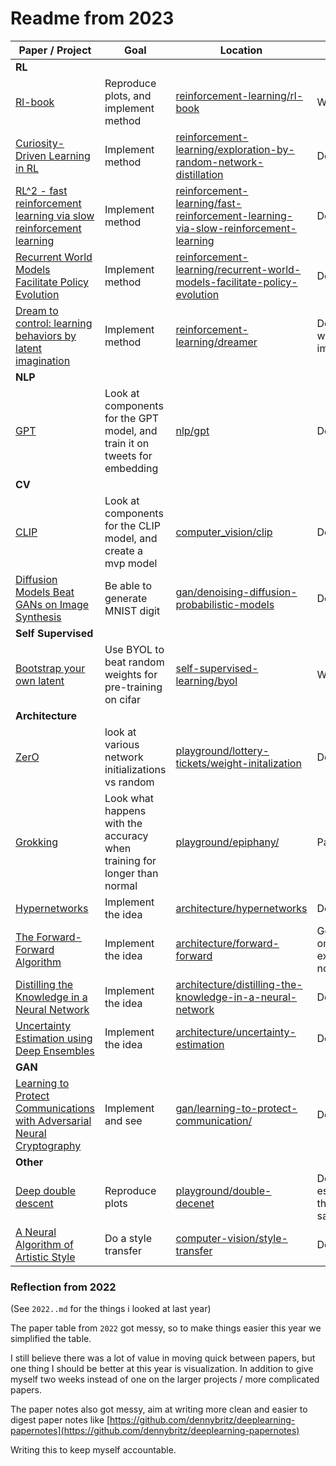 # Readme from 2023


| **Paper / Project**                                                                                         | **Goal**                                                                   | **Location**                                                                                                                                                                   | **Status**                                     |
| ----------------------------------------------------------------------------------------------------------- | -------------------------------------------------------------------------- | ------------------------------------------------------------------------------------------------------------------------------------------------------------------------------ | ---------------------------------------------- |
| **RL**                                                                                                      |                                                                            |                                                                                                                                                                                |                                                |
| [Rl-book](http://incompleteideas.net/book/the-book.html)                                                    | Reproduce plots, and implement method                                      | [reinforcement-learning/rl-book](./../reinforcement-learning/rl-book/)                                                                                                         | WIP                                            |
| [Curiosity-Driven Learning in RL](https://arxiv.org/pdf/1810.12894.pdf)                                     | Implement method                                                           | [reinforcement-learning/exploration-by-random-network-distillation](./../reinforcement-learning/exploration-by-random-network-distillation/)                                   | Done                                           |
| [RL^2 - fast reinforcement learning via slow reinforcement learning](https://arxiv.org/pdf/1611.02779.pdf)  | Implement method                                                           | [reinforcement-learning/fast-reinforcement-learning-via-slow-reinforcement-learning](./../reinforcement-learning/fast-reinforcement-learning-via-slow-reinforcement-learning/) | Done                                           |
| [Recurrent World Models Facilitate Policy Evolution](https://arxiv.org/pdf/1809.01999.pdf)                  | Implement method                                                           | [reinforcement-learning/recurrent-world-models-facilitate-policy-evolution](./../reinforcement-learning/recurrent-world-models-facilitate-policy-evolution//)                  | Done                                           |
| [Dream to control: learning behaviors by latent imagination](https://arxiv.org/pdf/1912.01603.pdf)          | Implement method                                                           | [reinforcement-learning/dreamer](./../reinforcement-learning/dreamer/)                                                                                                         | Done, but with room for improvements           |
| **NLP**                                                                                                     |                                                                            |                                                                                                                                                                                |                                                |
| [GPT](https://cdn.openai.com/research-covers/language-unsupervised/language_understanding_paper.pdf)        | Look at components for the GPT model, and train it on tweets for embedding | [nlp/gpt](./../nlp/gpt)                                                                                                                                                        | Deadline                                       |
| **CV**                                                                                                      |                                                                            |                                                                                                                                                                                |                                                |
| [CLIP](https://openai.com/blog/clip/)                                                                       | Look at components for the CLIP model, and create a mvp model              | [computer_vision/clip](./../computer_vision/clip/)                                                                                                                             | Done                                           |
| [Diffusion Models Beat GANs on Image Synthesis](https://arxiv.org/pdf/2105.05233.pdf)                       | Be able to generate MNIST digit                                            | [gan/denoising-diffusion-probabilistic-models](./../gan/denoising-diffusion-probabilistic-models)                                                                              | Done                                           |
| **Self Supervised**                                                                                         |                                                                            |                                                                                                                                                                                |                                                |
| [Bootstrap your own latent](https://arxiv.org/abs/2006.07733)                                               | Use BYOL to beat random weights for pre-training on cifar                  | [self-supervised-learning/byol](./../self-supervised-learning/byol)                                                                                                            | WIP                                            |
| **Architecture**                                                                                            |                                                                            |                                                                                                                                                                                |                                                |
| [ZerO](https://arxiv.org/abs/2110.12661)                                                                    | look at various network initializations vs random                          | [playground/lottery-tickets/weight-initalization](./../playground/lottery-tickets/weight-initalization)                                                                        | Done                                           |
| [Grokking](https://mathai-iclr.github.io/papers/papers/MATHAI_29_paper.pdf)                                 | Look what happens with the accuracy when training for longer than normal   | [playground/epiphany/](./../playground/epiphany/)                                                                                                                              | Partially done                                 |
| [Hypernetworks](https://arxiv.org/pdf/1609.09106.pdf)                                                       | Implement the idea                                                         | [architecture/hypernetworks](./../architecture/hypernetworks)                                                                                                                  | Done                                           |
| [The Forward-Forward Algorithm](https://www.cs.toronto.edu/~hinton/FFA13.pdf)                               | Implement the idea                                                         | [architecture/forward-forward](./../architecture/forward-forward)                                                                                                              | Got it working on a toy example, but not mnist |
| [Distilling the Knowledge in a Neural Network](https://arxiv.org/pdf/1503.02531.pdf)                        | Implement the idea                                                         | [architecture/distilling-the-knowledge-in-a-neural-network](./../architecture/distilling-the-knowledge-in-a-neural-network)                                                    | Done                                           |
| [Uncertainty Estimation using Deep Ensembles](https://arxiv.org/abs/1612.01474)                             | Implement the idea                                                         | [architecture/uncertainty-estimation](./../architecture/uncertainty-estimation)                                                                                                | Done                                           |
| **GAN**                                                                                                     |                                                                            |                                                                                                                                                                                |                                                |
| [Learning to Protect Communications with Adversarial Neural Cryptography](https://arxiv.org/abs/1610.06918) | Implement and see                                                          | [gan/learning-to-protect-communication/](./../gan/learning-to-protect-communication/)                                                                                          | Done                                           |
| **Other**                                                                                                   |                                                                            |                                                                                                                                                                                |                                                |
| [Deep double descent](https://openai.com/research/deep-double-descent)                                      | Reproduce plots                                                            | [playground/double-decenet](./../playground/double-decenet)                                                                                                                    | Done, essence of the plot is the same          |
| [A Neural Algorithm of Artistic Style](https://arxiv.org/abs/1508.06576)                                    | Do a style transfer                                                        | [computer-vision/style-transfer](./../computer-vision/style-transfer)                                                                                                          | Done                                           |


### Reflection from 2022
(See `2022..md` for the things i looked at last year)

The paper table from `2022` got messy, so to make things easier this year we simplified the table.

I still believe there was a lot of value in moving quick between papers, but one thing I should be better at this year is visualization. In addition to give myself two weeks instead of one on the larger projects / more complicated papers.

The paper notes also got messy, aim at writing more clean and easier to digest paper notes like [https://github.com/dennybritz/deeplearning-papernotes](https://github.com/dennybritz/deeplearning-papernotes)

Writing this to keep myself accountable.

